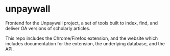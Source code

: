 # unpaywall
Frontend for the Unpaywall project, a set of tools built to index, find, and deliver OA versions of scholarly articles. 

This repo includes the Chrome/Firefox extension, and the website which includes documentation
for the extension, the underlying database, and the API.
